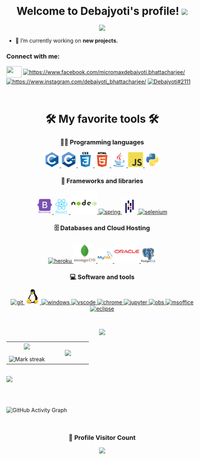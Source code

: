 <h1 align="center">
  Welcome to Debajyoti's profile!
  <img src="https://media.giphy.com/media/hvRJCLFzcasrR4ia7z/giphy.gif" width="28">
</h1>

<!-- Typing SVG by DenverCoder1 - https://github.com/debajyoti2050/readme-typing-svg -->
<p align="center">
  <a href="https://github.com/debajyoti2050/readme-typing-svg"><img src="https://readme-typing-svg.herokuapp.com/?lines=Learning%20Full-Stack%20Web%20Development;A%20Self%20Taught%20Developer;A%20Quick%20Learner;A%20Competitive%20Gamer&font=Fira%20Code&center=true&width=500&height=45&color=1aff1a&vCenter=true&size=23"></a>
</p>

<!--<h1 align="center">Hi 👋, I'm Debajyoti Bhattacharjee</h1>
<h3 align="center">A novice coder.</h3> -->

<!--<p align="left"> <img src="https://komarev.com/ghpvc/?username=debajyoti2050&label=Profile%20views&color=0e75b6&style=flat" alt="debajyoti2050" /> </p>-->

- 🔭 I’m currently working on **new projects.**

<h3 align="left">Connect with me:</h3>
<p align="left">
<a href="https://www.linkedin.com/in/debajyoti-bhattacharjee-747a721b3" target="blank"><img align="center" src="https://raw.githubusercontent.com/rahuldkjain/github-profile-readme-generator/master/src/images/icons/Social/linked-in-alt.svg" height="30" width="40" /></a>
<a href="https://www.facebook.com/micromaxdebajyoti.bhattacharjee/" target="blank"><img align="center" src="https://raw.githubusercontent.com/rahuldkjain/github-profile-readme-generator/master/src/images/icons/Social/facebook.svg" alt="https://www.facebook.com/micromaxdebajyoti.bhattacharjee/" height="30" width="40" /></a>
<a href="https://www.instagram.com/debajyoti_bhattacharjee/" target="blank"><img align="center" src="https://raw.githubusercontent.com/rahuldkjain/github-profile-readme-generator/master/src/images/icons/Social/instagram.svg" alt="https://www.instagram.com/debajyoti_bhattacharjee/" height="30" width="40" /></a>
<a href="https://discord.gg/Debajyoti#2111" target="blank"><img align="center" src="https://raw.githubusercontent.com/rahuldkjain/github-profile-readme-generator/master/src/images/icons/Social/discord.svg" alt="Debajyoti#2111" height="30" width="40" /></a>
</p>
<br>
<h1 align="center">🛠️ My favorite tools 🛠️ </h1>

<div align="center">
<h3>👨‍💻 Programming languages</h3>

<!--<h3 align="left">Languages and Tools:</h3> -->
<p align="left">

 <a href="https://www.cprogramming.com/" target="_blank" rel="noreferrer"> <img src="https://raw.githubusercontent.com/devicons/devicon/master/icons/c/c-original.svg" alt="c" width="40" height="40"/> </a>
 <a href="https://www.w3schools.com/cpp/" target="_blank" rel="noreferrer"> <img src="https://raw.githubusercontent.com/devicons/devicon/master/icons/cplusplus/cplusplus-original.svg" alt="cplusplus" width="40" height="40"/> </a> <a href="https://www.w3schools.com/css/" target="_blank" rel="noreferrer"> <img src="https://raw.githubusercontent.com/devicons/devicon/master/icons/css3/css3-original-wordmark.svg" alt="css3" width="40" height="40"/> </a>
 <a href="https://www.w3.org/html/" target="_blank" rel="noreferrer"> <img src="https://raw.githubusercontent.com/devicons/devicon/master/icons/html5/html5-original-wordmark.svg" alt="html5" width="40" height="40"/> </a> <a href="https://www.java.com" target="_blank" rel="noreferrer"> <img src="https://raw.githubusercontent.com/devicons/devicon/master/icons/java/java-original.svg" alt="java" width="40" height="40"/> </a> <a href="https://developer.mozilla.org/en-US/docs/Web/JavaScript" target="_blank" rel="noreferrer"> <img src="https://raw.githubusercontent.com/devicons/devicon/master/icons/javascript/javascript-original.svg" alt="javascript" width="40" height="40"/> </a>
 <a href="https://www.python.org" target="_blank" rel="noreferrer"> <img src="https://raw.githubusercontent.com/devicons/devicon/master/icons/python/python-original.svg" alt="python" width="40" height="40"/> </a>
 </p>
 
 <h3> 🧰 Frameworks and libraries</h3>
  
 <p align="center">
 <a href="https://getbootstrap.com" target="_blank" rel="noreferrer"> <img src="https://raw.githubusercontent.com/devicons/devicon/master/icons/bootstrap/bootstrap-plain-wordmark.svg" alt="bootstrap" width="40" height="40"/> </a>
<!--  <a href="https://www.djangoproject.com/" target="_blank" rel="noreferrer"> <img src="https://raw.githubusercontent.com/devicons/devicon/master/icons/django/django-original.svg" alt="django" width="40" height="40"/> </a> <a href="https://flask.palletsprojects.com/" target="_blank" rel="noreferrer"> <img src="https://www.vectorlogo.zone/logos/pocoo_flask/pocoo_flask-icon.svg" alt="flask" width="40" height="40"/> </a> -->
   <a href="https://reactjs.org/" target="_blank" rel="noreferrer"> <img src="https://raw.githubusercontent.com/devicons/devicon/master/icons/react/react-original-wordmark.svg" alt="react" width="40" height="40"/> </a>
   <a href="https://nodejs.org" target="_blank" rel="noreferrer"> <img src="https://raw.githubusercontent.com/devicons/devicon/master/icons/nodejs/nodejs-original-wordmark.svg" alt="nodejs" width="70" height="60"/> </a>
<a href="https://spring.io/" target="_blank" rel="noreferrer"> <img src="https://www.vectorlogo.zone/logos/springio/springio-icon.svg" alt="spring" width="40" height="40"/> </a>
  <a href="https://pandas.pydata.org/" target="_blank" rel="noreferrer"> <img src="https://raw.githubusercontent.com/devicons/devicon/2ae2a900d2f041da66e950e4d48052658d850630/icons/pandas/pandas-original.svg" alt="pandas" width="40" height="40"/> </a>
   <a href="https://seaborn.pydata.org/" target="_blank" rel="noreferrer"> <a href="https://www.selenium.dev" target="_blank" rel="noreferrer"> <img src="https://raw.githubusercontent.com/detain/svg-logos/780f25886640cef088af994181646db2f6b1a3f8/svg/selenium-logo.svg" alt="selenium" width="40" height="40"/> </a>
   </p>
  <h3>🗄️ Databases and Cloud Hosting</h3>
   <p align="center"> 
   <a href="https://heroku.com" target="_blank" rel="noreferrer"> <img src="https://www.vectorlogo.zone/logos/heroku/heroku-icon.svg" alt="heroku" width="40" height="40"/> </a>
   <a href="https://www.mongodb.com/" target="_blank" rel="noreferrer"> <img src="https://raw.githubusercontent.com/devicons/devicon/master/icons/mongodb/mongodb-original-wordmark.svg" alt="mongodb" width="60" height="50"/> </a> <a href="https://www.mysql.com/" target="_blank" rel="noreferrer"> <img src="https://raw.githubusercontent.com/devicons/devicon/master/icons/mysql/mysql-original-wordmark.svg" alt="mysql" width="40" height="40"/> </a> <a href="https://www.oracle.com/" target="_blank" rel="noreferrer"> <img src="https://raw.githubusercontent.com/devicons/devicon/master/icons/oracle/oracle-original.svg" alt="oracle" width="66" height="60"/> </a>
     <a href="https://www.postgresql.org" target="_blank" rel="noreferrer"> <img src="https://raw.githubusercontent.com/devicons/devicon/master/icons/postgresql/postgresql-original-wordmark.svg" alt="postgresql" width="40" height="40"/></a>
   
   </p>
  
  <h3>💻 Software and tools</h3>
  <p align="center"> 
 <a href="https://git-scm.com/" target="_blank" rel="noreferrer"> <img src="https://www.vectorlogo.zone/logos/git-scm/git-scm-icon.svg" alt="git" width="40" height="40"/> </a> 
 <a href="https://www.linux.org/" target="_blank" rel="noreferrer"> <img src="https://raw.githubusercontent.com/devicons/devicon/master/icons/linux/linux-original.svg" alt="linux" width="40" height="40"/> </a>
 <a href="https://windows.com" target="_blank" rel="noreferrer"> <img src="https://img.icons8.com/fluency/48/000000/windows-10.png" alt="windows" width="40" height="40"/> </a>
 <a href="https://visualstudiocode.com/" target="_blank" rel="noreferrer"> <img src="https://img.icons8.com/color/48/000000/visual-studio-code-2019.png" alt="vscode" width="40" height="40"/> </a>
 <a href="https://chrome.com/" target="_blank" rel="noreferrer"> <img src="https://img.icons8.com/color/48/000000/chrome.png" alt="chrome" width="40" height="40"/> </a>
 <a href="https://jupyter.org" target="_blank" rel="noreferrer"> <img src="https://img.icons8.com/fluency/48/000000/jupyter.png" alt="jupyter" width="40" height="40"/> </a>
 <a href="https://obsdtudio.org" target="_blank" rel="noreferrer"> <img src="https://img.icons8.com/nolan/64/obs-studio.png" alt="obs" width="40" height="40"/> </a>
  <a href="https://microsoftoffice.com" target="_blank" rel="noreferrer"> <img src="https://img.icons8.com/color/48/000000/microsoft-office-2019.png" alt="msoffice" width="40" height="40"/> </a>
    <a href="https://eclipse.org" target="_blank" rel="noreferrer"><img src="https://img.icons8.com/nolan/64/java-eclipse.png" alt="eclipse" width="40" height="40"/> </a>
 
  </p>

   
</div>


<br>














<p  align="center">
<img src="https://user-images.githubusercontent.com/73097560/115834477-dbab4500-a447-11eb-908a-139a6edaec5c.gif"> 
                  
  <br>

  
  
  
<table border="0" align="center">
<tr border="0">
<td width="50%" align="center">
  
  <img  align="center"  src="https://github-readme-stats.vercel.app/api?username=debajyoti2050&theme=nightowl&show_icons=true&count_private=true" />
  <br></br>
  <img  title="🔥 Get streak stats for your profile at git.io/streak-stats" alt="Mark streak" src="https://github-readme-streak-stats.herokuapp.com?user=debajyoti2050&theme=nightowl&hide_border=true&date_format=M%20j%5B%2C%20Y%5D" />


  
</td>

<td width="50%" align="center">

  <img  align="center"  src="https://github-readme-stats.anuraghazra1.vercel.app/api/top-langs/?username=debajyoti2050&theme=nightowl&hide_border=true&no-bg=true&no-frame=true&langs_count=10"/>
  
  </td>
</tr>
</table>

<br>







<img src="https://user-images.githubusercontent.com/73097560/115834477-dbab4500-a447-11eb-908a-139a6edaec5c.gif">
</p>  
                                                                                    










<br>







<br>
<p align="centre">
 
![GitHub Activity Graph](https://activity-graph.herokuapp.com/graph?username=debajyoti2050&theme=react-dark)  </p>







 <br>
 <div align=center>
  <h3><b>📍 Profile Visitor Count</b></h3>
</div>
 <!-- retro visitor counter -->  
<p align="center" >   
  <img src="https://profile-counter.glitch.me/debajyoti2050/count.svg" />  
</p>
